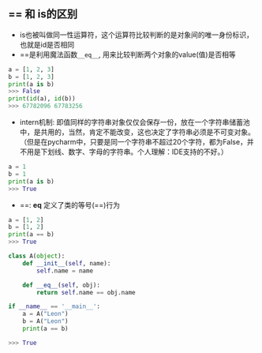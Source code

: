 ## == 和 is的区别
- is也被叫做同一性运算符，这个运算符比较判断的是对象间的唯一身份标识，也就是id是否相同
- ==是利用魔法函数`__eq__`, 用来比较判断两个对象的value(值)是否相等
```python
a = [1, 2, 3]
b = [1, 2, 3]
print(a is b)
>>> False
print(id(a), id(b))
>>> 67782096 67783256
```
* intern机制: 即值同样的字符串对象仅仅会保存一份，放在一个字符串储蓄池中，是共用的，当然，肯定不能改变，这也决定了字符串必须是不可变对象。
（但是在pycharm中，只要是同一个字符串不超过20个字符，都为False，并不用是下划线、数字、字母的字符串。个人理解：IDE支持的不好。）
```python
a = 1
b = 1
print(a is b)
>>> True
```
* ==: __eq__ 定义了类的等号(==)行为
```python
a = [1, 2]
b = [1, 2]
print(a == b)
>>> True

class A(object):
    def __init__(self, name):
        self.name = name

    def __eq__(self, obj):
        return self.name == obj.name

if __name__ == '__main__':
    a = A("Leon")
    b = A("Leon")
    print(a == b)

>>> True
```